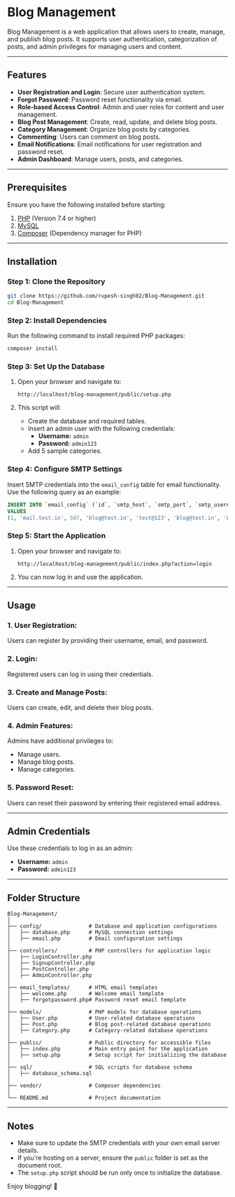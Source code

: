 
# Blog Management

Blog Management is a web application that allows users to create, manage, and publish blog posts. It supports user authentication, categorization of posts, and admin privileges for managing users and content.

---

## Features

- **User Registration and Login**: Secure user authentication system.
- **Forgot Password**: Password reset functionality via email.
- **Role-based Access Control**: Admin and user roles for content and user management.
- **Blog Post Management**: Create, read, update, and delete blog posts.
- **Category Management**: Organize blog posts by categories.
- **Commenting**: Users can comment on blog posts.
- **Email Notifications**: Email notifications for user registration and password reset.
- **Admin Dashboard**: Manage users, posts, and categories.

---

## Prerequisites

Ensure you have the following installed before starting:

1. [PHP](https://www.php.net/downloads) (Version 7.4 or higher)
2. [MySQL](https://www.mysql.com/downloads/)
3. [Composer](https://getcomposer.org/) (Dependency manager for PHP)

---

## Installation

### Step 1: Clone the Repository

```bash
git clone https://github.com/rupesh-singh02/Blog-Management.git
cd Blog-Management
```

### Step 2: Install Dependencies

Run the following command to install required PHP packages:

```bash
composer install
```

### Step 3: Set Up the Database

1. Open your browser and navigate to:

   ```
   http://localhost/blog-management/public/setup.php
   ```

2. This script will:
   - Create the database and required tables.
   - Insert an admin user with the following credentials:
     - **Username:** `admin`
     - **Password:** `admin123`
   - Add 5 sample categories.

### Step 4: Configure SMTP Settings

Insert SMTP credentials into the `email_config` table for email functionality. Use the following query as an example:

```sql
INSERT INTO `email_config` (`id`, `smtp_host`, `smtp_port`, `smtp_username`, `smtp_password`, `sender_email`, `sender_name`) 
VALUES 
(1, 'mail.test.in', 587, 'blog@test.in', 'test@123', 'blog@test.in', 'Let\'s Blog');
```

### Step 5: Start the Application

1. Open your browser and navigate to:

   ```
   http://localhost/blog-management/public/index.php?action=login
   ```

2. You can now log in and use the application.

---

## Usage

### 1. User Registration:

Users can register by providing their username, email, and password.

### 2. Login:

Registered users can log in using their credentials.

### 3. Create and Manage Posts:

Users can create, edit, and delete their blog posts.

### 4. Admin Features:

Admins have additional privileges to:
- Manage users.
- Manage blog posts.
- Manage categories.

### 5. Password Reset:

Users can reset their password by entering their registered email address.

---

## Admin Credentials

Use these credentials to log in as an admin:

- **Username:** `admin`
- **Password:** `admin123`

---

## Folder Structure

```
Blog-Management/
│
├── config/               # Database and application configurations
│   ├── database.php      # MySQL connection settings
│   ├── email.php         # Email configuration settings
│
├── controllers/          # PHP controllers for application logic
│   ├── LoginController.php
│   ├── SignupController.php
│   ├── PostController.php
│   ├── AdminController.php
│
├── email_templates/      # HTML email templates
│   ├── welcome.php       # Welcome email template
│   ├── forgotpassword.php# Password reset email template
│
├── models/               # PHP models for database operations
│   ├── User.php          # User-related database operations
│   ├── Post.php          # Blog post-related database operations
│   ├── Category.php      # Category-related database operations
│
├── public/               # Public directory for accessible files
│   ├── index.php         # Main entry point for the application
│   ├── setup.php         # Setup script for initializing the database
│
├── sql/                  # SQL scripts for database schema
│   ├── database_schema.sql
│
├── vendor/               # Composer dependencies
│
└── README.md             # Project documentation
```

---

## Notes

- Make sure to update the SMTP credentials with your own email server details.
- If you're hosting on a server, ensure the `public` folder is set as the document root.
- The `setup.php` script should be run only once to initialize the database.

Enjoy blogging! 🚀
